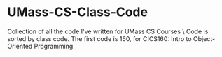 # UMass-CS-Class-Code
Collection of all the code I've written for UMass CS Courses \\
Code is sorted by class code. The first code is 160, for CICS160: Intro to Object-Oriented Programming